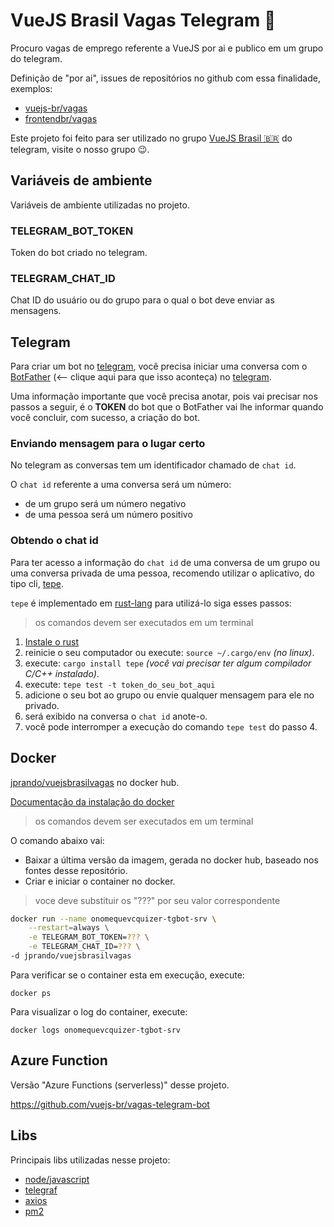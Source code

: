 # VueJS Brasil Vagas Telegram 🤖

Procuro vagas de emprego referente a VueJS por ai e publico em um grupo do telegram.

Definição de "por ai", issues de repositórios no github com essa finalidade, exemplos:
- [vuejs-br/vagas](https://github.com/vuejs-br/vagas)
- [frontendbr/vagas](https://github.com/frontendbr/vagas)

Este projeto foi feito para ser utilizado no grupo [VueJS Brasil 🇧🇷](https://t.me/vuejsbrasil) do telegram, visite o nosso grupo 😉.

## Variáveis de ambiente

Variáveis de ambiente utilizadas no projeto.

### TELEGRAM_BOT_TOKEN

Token do bot criado no telegram.

### TELEGRAM_CHAT_ID

Chat ID do usuário ou do grupo para o qual o bot deve enviar as mensagens.

## Telegram

Para criar um bot no [telegram](https://telegram.org/), você precisa iniciar uma conversa com o [BotFather](https://t.me/BotFather) (<-- clique aqui para que isso aconteça) no [telegram](https://telegram.org/).

Uma informação importante que você precisa anotar, pois vai precisar nos passos a seguir, é o **TOKEN** do bot que o BotFather vai lhe informar quando você concluir, com sucesso, a criação do bot.

### Enviando mensagem para o lugar certo

No telegram as conversas tem um identificador chamado de `chat id`.

O `chat id` referente a uma conversa será um número:
- de um grupo será um número negativo
- de uma pessoa será um número positivo

### Obtendo o chat id

Para ter acesso a informação do `chat id` de uma conversa de um grupo ou uma conversa privada de uma pessoa, recomendo utilizar o aplicativo, do tipo cli, [tepe](https://crates.io/crates/tepe).

`tepe` é implementado em [rust-lang](https://www.rust-lang.org/) para utilizá-lo siga esses passos:

> os comandos devem ser executados em um terminal

1. [Instale o rust](https://www.rust-lang.org/tools/install)  
2. reinicie o seu computador ou execute: `source ~/.cargo/env` _(no linux)_.
3. execute: `cargo install tepe` _(você vai precisar ter algum compilador C/C++ instalado)_.
4. execute: `tepe test -t token_do_seu_bot_aqui`
5. adicione o seu bot ao grupo ou envie qualquer mensagem para ele no privado.
6. será exibido na conversa o `chat id` anote-o.
7. você pode interromper a execução do comando `tepe test` do passo 4.

## Docker

[jprando/vuejsbrasilvagas](https://hub.docker.com/r/jprando/vuejsbrasilvagas) no docker hub.

[Documentação da instalação do docker](https://docs.docker.com/get-docker/)

> os comandos devem ser executados em um terminal

O comando abaixo vai:
- Baixar a última versão da imagem, gerada no docker hub, baseado nos fontes desse repositório.
- Criar e iniciar o container no docker.

> voce deve substituir os "???" por seu valor correspondente

```sh
docker run --name onomequevcquizer-tgbot-srv \
	--restart=always \
	-e TELEGRAM_BOT_TOKEN=??? \
	-e TELEGRAM_CHAT_ID=??? \
-d jprando/vuejsbrasilvagas
```

Para verificar se o container esta em execução, execute:

`docker ps`

Para visualizar o log do container, execute:

`docker logs onomequevcquizer-tgbot-srv`

## Azure Function

Versão "Azure Functions (serverless)" desse projeto.

https://github.com/vuejs-br/vagas-telegram-bot

## Libs

Principais libs utilizadas nesse projeto:

- [node/javascript](https://nodejs.org/en/about/)
- [telegraf](https://telegraf.js.org/)
- [axios](https://github.com/axios/axios)
- [pm2](https://pm2.keymetrics.io/)